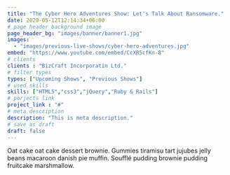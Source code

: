 ```yaml
---
title: "The Cyber Hero Adventures Show: Let's Talk About Ransomware."
date: 2020-05-12T12:14:34+06:00
# page header background image
page_header_bg: "images/banner/banner1.jpg"
images: 
  - "images/previous-live-shows/cyber-hero-adventures.jpg"
embed: "https://www.youtube.com/embed/CcXR5cfKn-8"
# clients
clients : "BizCraft Incorporatin Ltd."
# filter types
types: ["Upcoming Shows", "Previous Shows"]
# used skills
skills: ["HTML5","css3","jQuery","Ruby & Rails"]
# porjects link
project_link : "#"
# meta description
description: "This is meta description."
# save as draft
draft: false
---
```


Oat cake oat cake dessert brownie. Gummies tiramisu tart jujubes jelly beans macaroon danish pie muffin. Soufflé pudding brownie pudding fruitcake marshmallow.